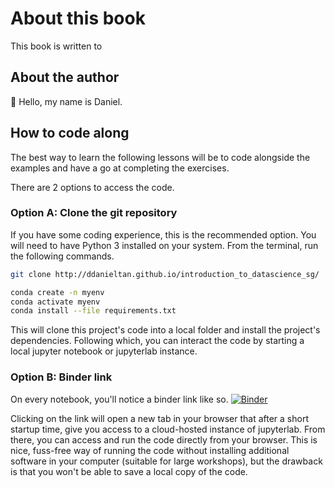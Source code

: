 # About this book

This book is written to

## About the author
:wave: Hello, my name is Daniel.

## How to code along
The best way to learn the following lessons will be to code alongside the examples and have a go at completing the exercises.

There are 2 options to access the code.

### Option A: Clone the git repository
If you have some coding experience, this is the recommended option. You will need to have Python 3 installed on your system. From the terminal, run the following commands.
```bash
git clone http://ddanieltan.github.io/introduction_to_datascience_sg/

conda create -n myenv
conda activate myenv
conda install --file requirements.txt
```
This will clone this project's code into a local folder and install the project's dependencies.
Following which, you can interact the code by starting a local jupyter notebook or jupyterlab instance.

### Option B: Binder link
On every notebook, you'll notice a binder link like so.
[![Binder](https://mybinder.org/badge_logo.svg)](https://mybinder.org/v2/gh/ddanieltan/introduction_to_datascience_sg/master?urlpath=lab)

Clicking on the link will open a new tab in your browser that after a short startup time, give you access to a cloud-hosted instance of jupyterlab.
From there, you can access and run the code directly from your browser.
This is nice, fuss-free way of running the code without installing additional software in your computer (suitable for large workshops), but the drawback is that you won't be able to save a local copy of the code.